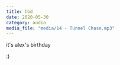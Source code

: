 ```yaml
---
title: hbd
date: 2020-05-30
category: audio
media_file: "media/14 - Tunnel Chase.mp3"
---
```

it's alex's birthday

:)
